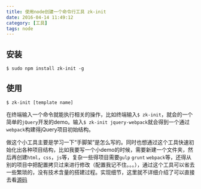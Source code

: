 ```yaml
---
title: 使用node创建一个命令行工具 zk-init
date: 2016-04-14 11:49:12
category: [工具]
tags: node
---
```

## 安装
```
$ sudo npm install zk-init -g
```
## 使用
```
$ zk-init [template name]
```
在终端输入一个命令就能执行相关的操作，比如终端输入`$ zk-init`，就会的一个简单的`jQuery`开发的demo。输入`$ zk-init jquery-webpack`就会得到一个通过`webpack`构建得jQuery项目初始结构。

做这个小工具主要是学习一下“手脚架”是怎么写的。同时也想通过这个工具快速初始化出各种项目结构，比如我要写一个小demo的时候，需要新建一个文件夹，然后再创建`html`，`css`，`js`等，复杂一些得项目需要`gulp` `grunt` `webpack`等，还得从别的项目中把配置拷贝过来进行修改（配置我记不住。。。），通过这个工具可以省去一些繁琐的，没有技术含量的搭建过程。实现细节，这里就不详细介绍了可以直接去看[源码](https://github.com/zkboys/zk-init)
